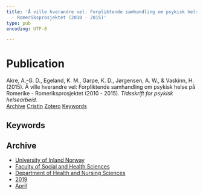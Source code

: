 ```yaml
---
title: 'Å ville hverandre vel: Forpliktende samhandling om psykisk helse på Romerike
  - Romeriksprosjektet (2010 - 2015)'
type: pub
encoding: UTF-8

---
```

<h1>Publication</h1>
<article id="csl-bib-container-K3MH9TLN" class="csl-bib-container">
  <div class="csl-bib-body"> <div class="csl-entry">Akre, A.-G. D., Egeland, K. M., Garpe, K. D., Jørgensen, A. W., &#38; Vaskinn, H. (2015). Å ville hverandre vel: Forpliktende samhandling om psykisk helse på Romerike - Romeriksprosjektet (2010 - 2015). <i>Tidsskrift for psykisk helsearbeid</i>.</div> </div>
  <div class="csl-bib-buttons">
    <a href="#taxonomy-article-K3MH9TLN" alt="archive" class="csl-bib-button">Archive</a>
    <a href="https://app.cristin.no/results/show.jsf?id=1690047" alt="Cristin" class="csl-bib-button">Cristin</a>
    <a href="http://zotero.org/groups/5881554/items/K3MH9TLN" alt="Zotero" class="csl-bib-button">Zotero</a>
    <a href="#keywords-article-K3MH9TLN" alt="keywords" class="csl-bib-button">Keywords</a>
  </div>
  <div id="csl-bib-meta-container-K3MH9TLN"></div>
</article>
<div id="csl-bib-meta-K3MH9TLN" class="csl-bib-meta">
  <article id="keywords-article-K3MH9TLN" class="keywords-article">
    <h1>Keywords</h1>
    
  </article>
  <article id="taxonomy-article-K3MH9TLN" class="taxonomy-article">
    <h1>Archive</h1>
    <ul>
      <li>
        <a href="/en/archive/?key=3DCRN523">University of Inland Norway</a>
      </li>
      <li>
        <a href="/en/archive/?key=IDKFS3MX">Faculty of Social and Health Sciences</a>
      </li>
      <li>
        <a href="/en/archive/?key=GTV4ECMZ">Department of Health and Nursing Sciences</a>
      </li>
      <li>
        <a href="/en/archive/?key=E7THIEEM">2019</a>
      </li>
      <li>
        <a href="/en/archive/?key=X87PZ3PP">April</a>
      </li>
    </ul>
  </article>
</div>
